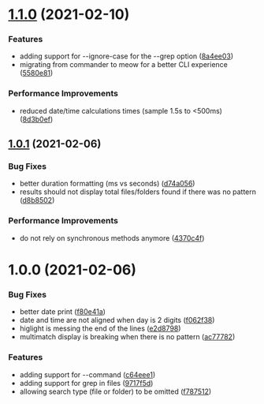 # [1.1.0](https://github.com/aversini/teeny-file-search/compare/v1.0.1...v1.1.0) (2021-02-10)


### Features

* adding support for --ignore-case for the --grep option ([8a4ee03](https://github.com/aversini/teeny-file-search/commit/8a4ee03b1391db9e2f65dbb2a0cdde5d0d00077e))
* migrating from commander to meow for a better CLI experience ([5580e81](https://github.com/aversini/teeny-file-search/commit/5580e81ef8fa486e29200a2d41f5658805585f2e))


### Performance Improvements

* reduced date/time calculations times (sample 1.5s to <500ms) ([8d3b0ef](https://github.com/aversini/teeny-file-search/commit/8d3b0eff5039c2ab5860dca01f9cbfc97f9749fe))



## [1.0.1](https://github.com/aversini/teeny-file-search/compare/v1.0.0...v1.0.1) (2021-02-06)


### Bug Fixes

* better duration formatting (ms vs seconds) ([d74a056](https://github.com/aversini/teeny-file-search/commit/d74a056fb9be03e1f72814104c87a7951959960f))
* results should not display total files/folders found if there was no pattern ([d8b8502](https://github.com/aversini/teeny-file-search/commit/d8b85023a2b3ed49fb477194338820d21b54e706))


### Performance Improvements

* do not rely on synchronous methods anymore ([4370c4f](https://github.com/aversini/teeny-file-search/commit/4370c4f476a75995d4411214201271e3292d3047))



# 1.0.0 (2021-02-06)


### Bug Fixes

* better date print ([f80e41a](https://github.com/aversini/teeny-file-search/commit/f80e41ac4a64e3ef2569cf73b31ea08f0b31bfab))
* date and time are not aligned when day is 2 digits ([f062f38](https://github.com/aversini/teeny-file-search/commit/f062f38ca8612465bdaabf9595ddede2604387cc))
* higlight is messing the end of the lines ([e2d8798](https://github.com/aversini/teeny-file-search/commit/e2d87989a47b968778ba13cdf26e7c266b47816a))
* multimatch display is breaking when there is no pattern ([ac77782](https://github.com/aversini/teeny-file-search/commit/ac77782b6dcce4aeaf05978c666f07e5e0b15126))


### Features

* adding support for --command ([c64eee1](https://github.com/aversini/teeny-file-search/commit/c64eee1467551bad5af9266f3bf9ea120470b7d9))
* adding support for grep in files ([9717f5d](https://github.com/aversini/teeny-file-search/commit/9717f5d1faed794bf1f08495f894af23d78cbe55))
* allowing search type (file or folder) to be omitted ([f787512](https://github.com/aversini/teeny-file-search/commit/f78751263612c90eaae9d83b230eff84c6a09323))




